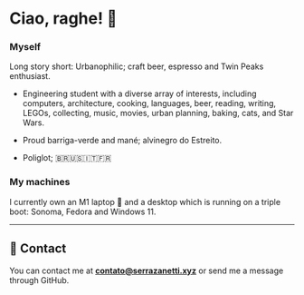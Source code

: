 
# Ciao, raghe! 👋

### Myself

Long story short: Urbanophilic; craft beer, espresso and Twin Peaks enthusiast.

- Engineering student with a diverse array of interests, including computers, architecture, cooking, languages, beer, reading, writing, LEGOs, collecting, music, movies, urban planning, baking, cats, and Star Wars.

- Proud barriga-verde and mané; alvinegro do Estreito.

- Poliglot; 🇧🇷🇺🇸🇮🇹🇫🇷

### My machines

I currently own an M1 laptop  and a desktop which is running on a triple boot: Sonoma, Fedora and Windows 11.

***

## 🔗 Contact

You can contact me at **contato@serrazanetti.xyz** or send me a message through GitHub.
